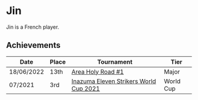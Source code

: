 # Jin

Jin is a French player.

## Achievements

|Date|Place|Tournament|Tier|
|-|-|-|-|
| 18/06/2022 | 13th | [Area Holy Road #1](../..//tournaments/misc/holyroad1.md) | Major |
| 07/2021 | 3rd | [Inazuma Eleven Strikers World Cup 2021](../..//tournaments/worldcup21.md) | World Cup |
